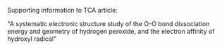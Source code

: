 Supporting information to TCA article: 

"A systematic electronic structure study of the O-O bond dissociation energy and geometry 
of hydrogen peroxide, and the electron affinity of hydroxyl radical"

